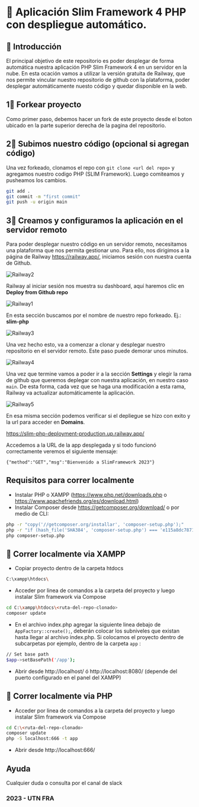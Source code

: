 # 🚀 Aplicación Slim Framework 4 PHP con despliegue automático.

## 📝 Introducción

El principal objetivo de este repositorio es poder desplegar de forma automática nuestra aplicación PHP Slim Framework 4 en un servidor en la nube. En esta ocación vamos a utilizar la versión gratuita de Railway, que nos permite vincular nuestro repositorio de github con la plataforma, poder desplegar automáticamente nuesto código y quedar disponible en la web.

## 1⃣ Forkear proyecto

Como primer paso, debemos hacer un fork de este proyecto desde el boton ubicado en la parte superior derecha de la pagina del repositorio.

## 2⃣ Subimos nuestro código (opcional si agregan código)

Una vez forkeado, clonamos el repo con `git clone <url del repo>` y agregamos nuestro codigo PHP (SLIM Framework).
Luego comiteamos y pusheamos los cambios.

```sh
git add .
git commit -m "first commit"
git push -u origin main
```

## 3⃣ Creamos y configuramos la aplicación en el servidor remoto

Para poder desplegar nuestro código en un servidor remoto, necesitamos una plataforma que nos permita gestionar uno. Para ello, nos dirigimos a la página de Railway https://railway.app/, iniciamos sesión con nuestra cuenta de Github.

![Railway2](https://i.ibb.co/XSj7ppS/railway-2.png)

Railway al iniciar sesión nos muestra su dashboard, aquí haremos clic en **Deploy from Github repo**

![Railway1](https://i.ibb.co/q9570sL/railway-1.png)

En esta sección buscamos por el nombre de nuestro repo forkeado. Ej.: **slim-php**

![Railway3](https://i.ibb.co/Yf2Fnx6/railway-3.png)

Una vez hecho esto, va a comenzar a clonar y desplegar nuestro repositorio en el servidor remoto. Este paso puede demorar unos minutos.

![Railway4](https://i.ibb.co/XxsR518/railway-4.png)

Una vez que termine vamos a poder ir a la sección **Settings** y elegir la rama de github que queremos deplegar con nuestra aplicación, en nuestro caso `main`. De esta forma, cada vez que se haga una modificación a esta rama, Railway va actualizar automáticamente la aplicación.

![Railway5](https://i.ibb.co/CVk5fLR/railway-5.png)

En esa misma sección podemos verificar si el depliegue se hizo con exito y la url para acceder en **Domains**.

https://slim-php-deployment-production.up.railway.app/

Accedemos a la URL de la app desplegada y si todo funcionó correctamente veremos el siguiente mensaje:

`{"method":"GET","msg":"Bienvenido a SlimFramework 2023"}`

## Requisitos para correr localmente

- Instalar PHP o XAMPP (https://www.php.net/downloads.php o https://www.apachefriends.org/es/download.html)
- Instalar Composer desde https://getcomposer.org/download/ o por medio de CLI:

```sh
php -r "copy('//getcomposer.org/installar', 'composer-setup.php');"
php -r "if (hash_file('SHA384', 'composer-setup.php') === 'e115a8dc7871f15d853148a7fbac7da27d6c0030b848d9b3dc09e2a0388afed865e6a3d6b3c0fad45c48e2b5fc1196ae') { echo 'Installar verified'; } else { echo 'Installar corrupt'; unlink('composer-setup.php'); } echo PHP_EOL;"
php composer-setup.php
```

## 📂 Correr localmente via XAMPP

- Copiar proyecto dentro de la carpeta htdocs

```sh
C:\xampp\htdocs\
```

- Acceder por linea de comandos a la carpeta del proyecto y luego instalar Slim framework via Compose

```sh
cd C:\xampp\htdocs\<ruta-del-repo-clonado>
composer update
```

- En el archivo index.php agregar la siguiente linea debajo de `AppFactory::create();`, deberán colocar los subniveles que existan hasta llegar al archivo index.php. Si colocamos el proyecto dentro de subcarpetas por ejemplo, dentro de la carpeta `app` :

```sh
// Set base path
$app->setBasePath('/app');
```

- Abrir desde http://localhost/ ó http://localhost:8080/ (depende del puerto configurado en el panel del XAMPP)

## 📁 Correr localmente via PHP

- Acceder por linea de comandos a la carpeta del proyecto y luego instalar Slim framework via Compose

```sh
cd C:\<ruta-del-repo-clonado>
composer update
php -S localhost:666 -t app
```

- Abrir desde http://localhost:666/

## Ayuda

Cualquier duda o consulta por el canal de slack

### 2023 - UTN FRA
